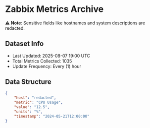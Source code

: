 # Zabbix Metrics Archive

⚠️ **Note**: Sensitive fields like hostnames and system descriptions are redacted.

## Dataset Info
- Last Updated: 2025-08-07 19:00 UTC
- Total Metrics Collected: 1035
- Update Frequency: Every (1) hour

## Data Structure
```json
{
    "host": "redacted",
    "metric": "CPU Usage",
    "value": "12.5",
    "units": "%",
    "timestamp": "2024-05-21T12:00:00"
}
```
